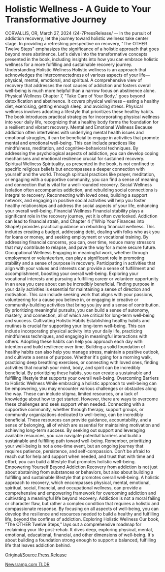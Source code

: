 # Holistic Wellness - A Guide to Your Transformative Journey

CORVALLIS, OR, March 27, 2024 /24-7PressRelease/ -- In the pursuit of addiction recovery, let the journey toward holistic wellness take center stage. In providing a refreshing perspective on recovery, "The OTHER Twelve Steps" emphasizes the significance of a holistic approach that goes beyond mere abstinence. Let's delve into the transformative concepts presented in the book, including insights into how you can embrace holistic wellness for a more fulfilling and sustainable recovery journey.  Understanding Holistic Wellness Holistic wellness is an approach that acknowledges the interconnectedness of various aspects of your life— physical, mental, emotional, and spiritual. A comprehensive view of recovery that addresses the root causes of addiction and fosters overall well-being is much more helpful than a narrow focus on abstinence alone.  Physical Wellness Chapter 7, "Take Care of Your Body," goes beyond detoxification and abstinence. It covers physical wellness – eating a healthy diet, exercising, getting enough sleep, and avoiding stress. Physical wellness involves adopting a lifestyle that prioritizes these healthy habits. The book introduces practical strategies for incorporating physical wellness into your daily life, recognizing that a healthy body forms the foundation for a resilient and vibrant recovery.  Mental and Emotional Wellness Because addiction often intertwines with underlying mental health issues and emotional struggles, it can be beneficial to engage in activities that promote mental and emotional well-being. This can include practices like mindfulness, meditation, and cognitive-behavioral techniques. By addressing the psychological aspects of addiction, you can develop coping mechanisms and emotional resilience crucial for sustained recovery.  Spiritual Wellness Spirituality, as presented in the book, is not confined to specific religious beliefs but encompasses a deeper connection with yourself and the world. Through spiritual practices like prayer, meditation, or engaging with a supportive community, you can find a sense of meaning and connection that is vital for a well-rounded recovery.  Social Wellness Isolation often accompanies addiction, and rebuilding social connections is integral to recovery. Reconnecting with loved ones, building a support network, and engaging in positive social activities will help you foster healthy relationships and address the social aspects of your life, enhancing your overall well-being.  Financial Wellness Financial stability plays a significant role in the recovery journey, yet it is often overlooked. Addiction can lead to financial strain, and Chapter 4 ("Whip Your Finances into Shape!) provides practical guidance on rebuilding financial wellness. This includes creating a budget, addressing debt, dealing with folks who ask you for loans or money, and seeking employment or vocational training. By addressing financial concerns, you can, over time, reduce many stressors that may contribute to relapse, and pave the way for a more secure future.  Occupational Wellness Engaging in meaningful work, whether through employment or volunteerism, can play a significant role in promoting stability and a sense of purpose in recovery.  Participating in activities that align with your values and interests can provide a sense of fulfillment and accomplishment, boosting your overall well-being.  Exploring your vocational interests and pursuing a fulfilling career or volunteer opportunity in an area you care about can be incredibly beneficial.  Finding purpose in your daily activities is essential for maintaining a sense of direction and motivation. This can include seeking work that aligns with your passions, volunteering for a cause you believe in, or engaging in creative or community-building activities that bring you joy and a sense of contribution. By prioritizing meaningful pursuits, you can build a sense of autonomy, mastery, and connection, all of which are critical for long-term well-being and success.  Cultivating Holistic Habits Establishing healthy habits and routines is crucial for supporting your long-term well-being. This can include incorporating physical activity into your daily life, practicing mindfulness techniques, and engaging in meaningful interactions with others. Adopting these habits can help you approach each day with intention and build resilience over time.  Building a solid foundation of healthy habits can also help you manage stress, maintain a positive outlook, and cultivate a sense of purpose. Whether it's going for a morning walk, practicing deep breathing exercises, or connecting with loved ones, finding activities that nourish your mind, body, and spirit can be incredibly beneficial. By prioritizing these habits, you can create a sustainable and fulfilling lifestyle that supports your overall well-being.  Overcoming Barriers to Holistic Wellness While embracing a holistic approach to well-being can be empowering, you may encounter various challenges or obstacles along the way. These can include stigma, limited resources, or a lack of knowledge about how to get started. However, there are ways to overcome these challenges and seek support when needed.  Connecting with a supportive community, whether through therapy, support groups, or community organizations dedicated to well-being, can be incredibly beneficial. These resources can provide guidance, accountability, and a sense of belonging, all of which are essential for maintaining motivation and achieving long-term success. By seeking out support and leveraging available resources, you can navigate potential barriers and build a sustainable and fulfilling path toward well-being.  Remember, prioritizing your well-being is not a one-time event, but an ongoing journey that requires patience, persistence, and self-compassion. Don't be afraid to reach out for help and support when needed, and trust that with time and effort, you can build a lifestyle that promotes holistic well-being.  Empowering Yourself Beyond Addiction Recovery from addiction is not just about abstaining from substances or behaviors, but also about building a fulfilling and sustainable lifestyle that promotes overall well-being. A holistic approach to recovery, which encompasses physical, mental, emotional, spiritual, social, financial, and occupational wellness, can provide a comprehensive and empowering framework for overcoming addiction and cultivating a meaningful life beyond recovery.  Addiction is not a moral failing or character flaw, but rather a complex condition that requires a holistic and compassionate response. By focusing on all aspects of well-being, you can develop the resilience and resources needed to build a healthy and fulfilling life, beyond the confines of addiction.  Exploring Holistic Wellness Our book, "The OTHER Twelve Steps," lays out a comprehensive roadmap for reclaiming your life post-rehab. It dives deep, exploring physical, mental, emotional, educational, financial, and other dimensions of well-being. It's about building a foundation strong enough to support a balanced, fulfilling life that leaves addiction behind. 

[Original/Source Press Release](https://www.24-7pressrelease.com/press-release/509553/holistic-wellness-a-guide-to-your-transformative-journey) 

[Newsramp.com TLDR](https://newsramp.com/None) 
